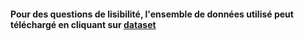#### Pour des questions de lisibilité, l'ensemble de données utilisé peut téléchargé en cliquant sur [dataset](https://drive.google.com/drive/u/0/folders/1agHV3Ojed5Lu1PEcHy3AmPjYdpPblVSQ)